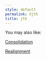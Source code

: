 ```yaml
---
style: default
permalink: Xjth
title: jth
---
```

You may also like:

[Consolidation](http://scp-wiki.net/consolidation)

[Realignment](http://scp-wiki.net/realignment)
